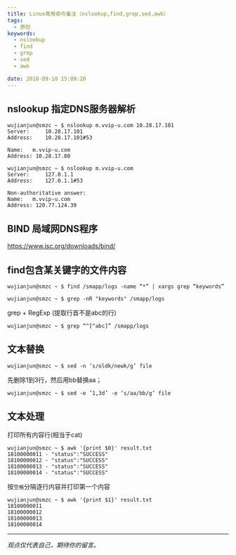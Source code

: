 ```yaml
---
title: Linux常用命令备注（nslookup,find,grep,sed,awk）
tags:
  - 原创
keywords:
  - nslookup
  - find
  - grep
  - sed
  - awk

date: 2018-09-10 15:09:20
---
```


## nslookup 指定DNS服务器解析
```
wujianjun@smzc ~ $ nslookup m.vvip-u.com 10.28.17.101
Server:		10.28.17.101
Address:	10.28.17.101#53

Name:	m.vvip-u.com
Address: 10.28.17.80

wujianjun@smzc ~ $ nslookup m.vvip-u.com
Server:		127.0.1.1
Address:	127.0.1.1#53

Non-authoritative answer:
Name:	m.vvip-u.com
Address: 120.77.124.39
```
## BIND 局域网DNS程序

https://www.isc.org/downloads/bind/

## find包含某关键字的文件内容
```
wujianjun@smzc ~ $ find /smapp/logs -name “*” | xargs grep “keywords”
```

```
wujianjun@smzc ~ $ grep -nR "keywords" /smapp/logs
```

grep + RegExp (提取行首不是abc的行)
```
wujianjun@smzc ~ $ grep “^[^abc]” /smapp/logs
```

## 文本替换
```
wujianjun@smzc ~ $ sed -n ‘s/oldk/newk/g’ file
```

先删除1到3行，然后用bb替换aa；
```
wujianjun@smzc ~ $ sed -e ’1,3d’ -e ‘s/aa/bb/g’ file
```

## 文本处理
打印所有内容行(相当于cat)
```
wujianjun@smzc ~ $ awk '{print $0}' result.txt
18100000011 - "status":"SUCCESS"
18100000012 - "status":"SUCCESS"
18100000013 - "status":"SUCCESS"
18100000014 - "status":"SUCCESS"
```

按`空格`分隔逐行内容并打印第一个内容
```
wujianjun@smzc ~ $ awk '{print $1}' result.txt
18100000011
18100000012
18100000013
18100000014
```

-----

*观点仅代表自己，期待你的留言。*
